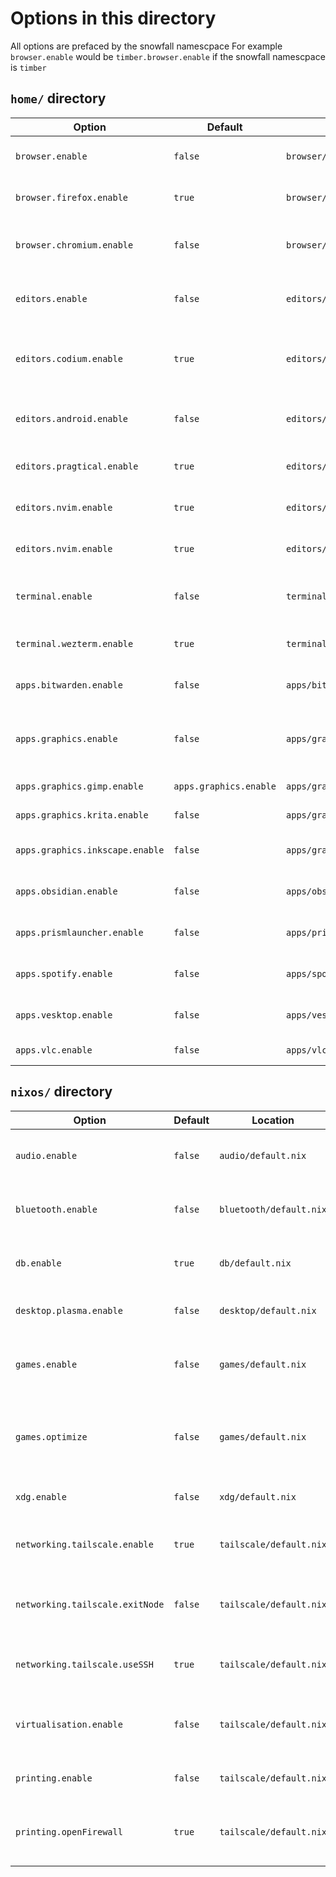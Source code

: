 # Options in this directory

All options are prefaced by the snowfall namescpace
For example `browser.enable` would be `timber.browser.enable` if the snowfall namescpace is `timber`

## `home/` directory
| Option                          | Default                | Location                         | Explanation                                     |
| ------------------------------- | ---------------------- | -------------------------------- | ----------------------------------------------- |
| `browser.enable`                | `false`                | `browser/default.nix`            | Whether to enable browser                       |
| `browser.firefox.enable`        | `true`                 | `browser/default.nix`            | Whether to enable firefox                       |
| `browser.chromium.enable`       | `false`                | `browser/default.nix`            | Whether to enable ungoogled chromium            |
| `editors.enable`                | `false`                | `editors/default.nix`            | Whether to enable graphical editors             |
| `editors.codium.enable`         | `true`                 | `editors/default.nix`            | Whether to enable vscodium with some extensions |
| `editors.android.enable`        | `false`                | `editors/default.nix`            | Whether to enable android studio                |
| `editors.pragtical.enable`      | `true`                 | `editors/default.nix`            | Whether to enable pragtical                     |
| `editors.nvim.enable`           | `true`                 | `editors/default.nix`            | Whether to enable neovim                        |
| `editors.nvim.enable`           | `true`                 | `editors/default.nix`            | Whether to enable neovim                        |
| `terminal.enable`               | `false`                | `terminal/default.nix`           | Whether to use terminal emulators               |
| `terminal.wezterm.enable`       | `true`                 | `terminal/default.nix`           | Whether to use wezterm                          |
| `apps.bitwarden.enable`         | `false`                | `apps/bitwarden/default.nix`     | Whether to install Bitwarden                    |
| `apps.graphics.enable`          | `false`                | `apps/graphics/default.nix`      | Whether to install graphics apps (GIMP)         |
| `apps.graphics.gimp.enable`     | `apps.graphics.enable` | `apps/graphics/default.nix`      | Whether to install GIMP                         |
| `apps.graphics.krita.enable`    | `false`                | `apps/graphics/default.nix`      | Whether to install Krita                        |
| `apps.graphics.inkscape.enable` | `false`                | `apps/graphics/default.nix`      | Whether to install Inkscape                     |
| `apps.obsidian.enable`          | `false`                | `apps/obsidian/default.nix`      | Whether to install obsidian                     |
| `apps.prismlauncher.enable`     | `false`                | `apps/prismlauncher/default.nix` | Whether to install prism launcher               |
| `apps.spotify.enable`           | `false`                | `apps/spotify/default.nix`       | Whether to install spotify                      |
| `apps.vesktop.enable`           | `false`                | `apps/vesktop/default.nix`       | Whether to install vesktop                      |
| `apps.vlc.enable`               | `false`                | `apps/vlc/default.nix`           | Whether to install vlc                          |


## `nixos/` directory
| Option                          | Default | Location                | Explanation                                                    |
| ------------------------------- | ------- | ----------------------- | -------------------------------------------------------------- |
| `audio.enable`                  | `false` | `audio/default.nix`     | Whether to enable the pipewire service                         |
| `bluetooth.enable`              | `false` | `bluetooth/default.nix` | Whether to enable bluetooth on the machine                     |
| `db.enable`                     | `true`  | `db/default.nix`        | Whether to enable mySQL using mariadb                          |
| `desktop.plasma.enable`         | `false` | `desktop/default.nix`   | Whether to use KDE plasma 6                                    |
| `games.enable`                  | `false` | `games/default.nix`     | Whether to enable some gaming stuff, like Steam and Proton     |
| `games.optimize`                | `false` | `games/default.nix`     | Whether to enable kernel optimizations that the steam deck has |
| `xdg.enable`                    | `false` | `xdg/default.nix`       | Whether to enable xdg-open                                     |
| `networking.tailscale.enable`   | `true`  | `tailscale/default.nix` | Whether to enable the tailscale service                        |
| `networking.tailscale.exitNode` | `false` | `tailscale/default.nix` | Whether to make the device a tailscale exit node               |
| `networking.tailscale.useSSH`   | `true`  | `tailscale/default.nix` | Whether to use tailscale for ssh authentication                |
| `virtualisation.enable`         | `false` | `tailscale/default.nix` | Whether to enable virtualisation using virt-manager            |
| `printing.enable`               | `false` | `tailscale/default.nix` | Whether to enable printing                                     |
| `printing.openFirewall`         | `true`  | `tailscale/default.nix` | Whether to enable searching for printers over the network      |
